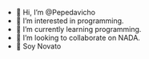 - 👋 Hi, I’m @Pepedavicho
- 👀 I’m interested in programming.
- 🌱 I’m currently learning programming.
- 💞️ I’m looking to collaborate on  NADA.
- 🤪 Soy Novato

<!---
Pepedavicho/Pepedavicho is a ✨ special ✨ repository because its `README.md` (this file) appears on your GitHub profile.
You can click the Preview link to take a look at your changes.
--->
